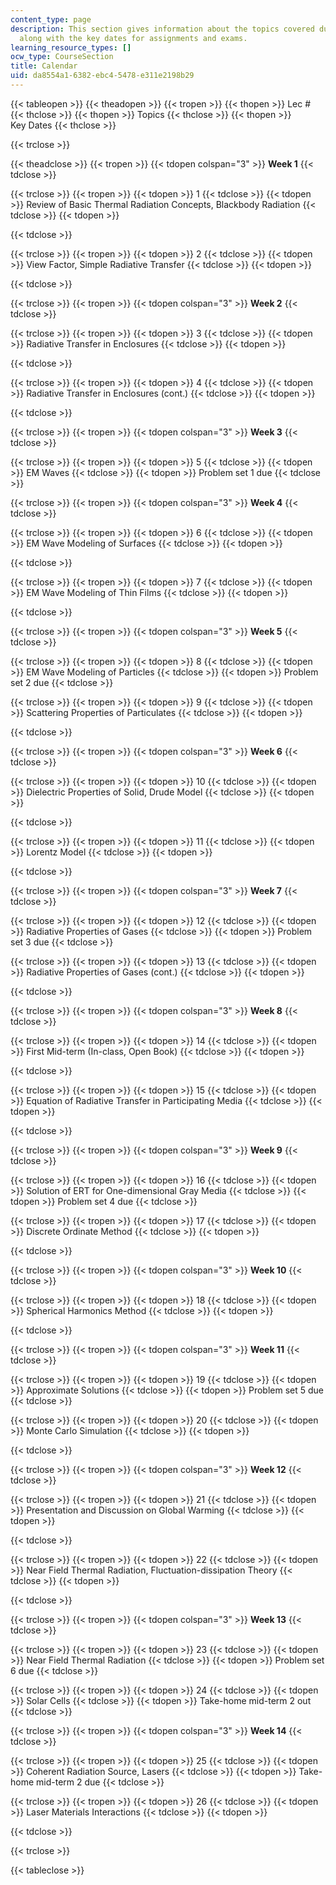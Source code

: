 ```yaml
---
content_type: page
description: This section gives information about the topics covered during the course
  along with the key dates for assignments and exams.
learning_resource_types: []
ocw_type: CourseSection
title: Calendar
uid: da8554a1-6382-ebc4-5478-e311e2198b29
---
```


{{< tableopen >}}
{{< theadopen >}}
{{< tropen >}}
{{< thopen >}}
Lec #
{{< thclose >}}
{{< thopen >}}
Topics
{{< thclose >}}
{{< thopen >}}
Key Dates
{{< thclose >}}

{{< trclose >}}

{{< theadclose >}}
{{< tropen >}}
{{< tdopen colspan="3" >}}
**Week 1**
{{< tdclose >}}

{{< trclose >}}
{{< tropen >}}
{{< tdopen >}}
1
{{< tdclose >}}
{{< tdopen >}}
Review of Basic Thermal Radiation Concepts, Blackbody Radiation
{{< tdclose >}}
{{< tdopen >}}

{{< tdclose >}}

{{< trclose >}}
{{< tropen >}}
{{< tdopen >}}
2
{{< tdclose >}}
{{< tdopen >}}
View Factor, Simple Radiative Transfer
{{< tdclose >}}
{{< tdopen >}}

{{< tdclose >}}

{{< trclose >}}
{{< tropen >}}
{{< tdopen colspan="3" >}}
**Week 2**
{{< tdclose >}}

{{< trclose >}}
{{< tropen >}}
{{< tdopen >}}
3
{{< tdclose >}}
{{< tdopen >}}
Radiative Transfer in Enclosures
{{< tdclose >}}
{{< tdopen >}}

{{< tdclose >}}

{{< trclose >}}
{{< tropen >}}
{{< tdopen >}}
4
{{< tdclose >}}
{{< tdopen >}}
Radiative Transfer in Enclosures (cont.)
{{< tdclose >}}
{{< tdopen >}}

{{< tdclose >}}

{{< trclose >}}
{{< tropen >}}
{{< tdopen colspan="3" >}}
**Week 3**
{{< tdclose >}}

{{< trclose >}}
{{< tropen >}}
{{< tdopen >}}
5
{{< tdclose >}}
{{< tdopen >}}
EM Waves
{{< tdclose >}}
{{< tdopen >}}
Problem set 1 due
{{< tdclose >}}

{{< trclose >}}
{{< tropen >}}
{{< tdopen colspan="3" >}}
**Week 4**
{{< tdclose >}}

{{< trclose >}}
{{< tropen >}}
{{< tdopen >}}
6
{{< tdclose >}}
{{< tdopen >}}
EM Wave Modeling of Surfaces
{{< tdclose >}}
{{< tdopen >}}

{{< tdclose >}}

{{< trclose >}}
{{< tropen >}}
{{< tdopen >}}
7
{{< tdclose >}}
{{< tdopen >}}
EM Wave Modeling of Thin Films
{{< tdclose >}}
{{< tdopen >}}

{{< tdclose >}}

{{< trclose >}}
{{< tropen >}}
{{< tdopen colspan="3" >}}
**Week 5**
{{< tdclose >}}

{{< trclose >}}
{{< tropen >}}
{{< tdopen >}}
8
{{< tdclose >}}
{{< tdopen >}}
EM Wave Modeling of Particles
{{< tdclose >}}
{{< tdopen >}}
Problem set 2 due
{{< tdclose >}}

{{< trclose >}}
{{< tropen >}}
{{< tdopen >}}
9
{{< tdclose >}}
{{< tdopen >}}
Scattering Properties of Particulates
{{< tdclose >}}
{{< tdopen >}}

{{< tdclose >}}

{{< trclose >}}
{{< tropen >}}
{{< tdopen colspan="3" >}}
**Week 6**
{{< tdclose >}}

{{< trclose >}}
{{< tropen >}}
{{< tdopen >}}
10
{{< tdclose >}}
{{< tdopen >}}
Dielectric Properties of Solid, Drude Model
{{< tdclose >}}
{{< tdopen >}}

{{< tdclose >}}

{{< trclose >}}
{{< tropen >}}
{{< tdopen >}}
11
{{< tdclose >}}
{{< tdopen >}}
Lorentz Model
{{< tdclose >}}
{{< tdopen >}}

{{< tdclose >}}

{{< trclose >}}
{{< tropen >}}
{{< tdopen colspan="3" >}}
**Week 7**
{{< tdclose >}}

{{< trclose >}}
{{< tropen >}}
{{< tdopen >}}
12
{{< tdclose >}}
{{< tdopen >}}
Radiative Properties of Gases
{{< tdclose >}}
{{< tdopen >}}
Problem set 3 due
{{< tdclose >}}

{{< trclose >}}
{{< tropen >}}
{{< tdopen >}}
13
{{< tdclose >}}
{{< tdopen >}}
Radiative Properties of Gases (cont.)
{{< tdclose >}}
{{< tdopen >}}

{{< tdclose >}}

{{< trclose >}}
{{< tropen >}}
{{< tdopen colspan="3" >}}
**Week 8**
{{< tdclose >}}

{{< trclose >}}
{{< tropen >}}
{{< tdopen >}}
14
{{< tdclose >}}
{{< tdopen >}}
First Mid-term (In-class, Open Book)
{{< tdclose >}}
{{< tdopen >}}

{{< tdclose >}}

{{< trclose >}}
{{< tropen >}}
{{< tdopen >}}
15
{{< tdclose >}}
{{< tdopen >}}
Equation of Radiative Transfer in Participating Media
{{< tdclose >}}
{{< tdopen >}}

{{< tdclose >}}

{{< trclose >}}
{{< tropen >}}
{{< tdopen colspan="3" >}}
**Week 9**
{{< tdclose >}}

{{< trclose >}}
{{< tropen >}}
{{< tdopen >}}
16
{{< tdclose >}}
{{< tdopen >}}
Solution of ERT for One-dimensional Gray Media
{{< tdclose >}}
{{< tdopen >}}
Problem set 4 due
{{< tdclose >}}

{{< trclose >}}
{{< tropen >}}
{{< tdopen >}}
17
{{< tdclose >}}
{{< tdopen >}}
Discrete Ordinate Method
{{< tdclose >}}
{{< tdopen >}}

{{< tdclose >}}

{{< trclose >}}
{{< tropen >}}
{{< tdopen colspan="3" >}}
**Week 10**
{{< tdclose >}}

{{< trclose >}}
{{< tropen >}}
{{< tdopen >}}
18
{{< tdclose >}}
{{< tdopen >}}
Spherical Harmonics Method
{{< tdclose >}}
{{< tdopen >}}

{{< tdclose >}}

{{< trclose >}}
{{< tropen >}}
{{< tdopen colspan="3" >}}
**Week 11**
{{< tdclose >}}

{{< trclose >}}
{{< tropen >}}
{{< tdopen >}}
19
{{< tdclose >}}
{{< tdopen >}}
Approximate Solutions
{{< tdclose >}}
{{< tdopen >}}
Problem set 5 due
{{< tdclose >}}

{{< trclose >}}
{{< tropen >}}
{{< tdopen >}}
20
{{< tdclose >}}
{{< tdopen >}}
Monte Carlo Simulation
{{< tdclose >}}
{{< tdopen >}}

{{< tdclose >}}

{{< trclose >}}
{{< tropen >}}
{{< tdopen colspan="3" >}}
**Week 12**
{{< tdclose >}}

{{< trclose >}}
{{< tropen >}}
{{< tdopen >}}
21
{{< tdclose >}}
{{< tdopen >}}
Presentation and Discussion on Global Warming
{{< tdclose >}}
{{< tdopen >}}

{{< tdclose >}}

{{< trclose >}}
{{< tropen >}}
{{< tdopen >}}
22
{{< tdclose >}}
{{< tdopen >}}
Near Field Thermal Radiation, Fluctuation-dissipation Theory
{{< tdclose >}}
{{< tdopen >}}

{{< tdclose >}}

{{< trclose >}}
{{< tropen >}}
{{< tdopen colspan="3" >}}
**Week 13**
{{< tdclose >}}

{{< trclose >}}
{{< tropen >}}
{{< tdopen >}}
23
{{< tdclose >}}
{{< tdopen >}}
Near Field Thermal Radiation
{{< tdclose >}}
{{< tdopen >}}
Problem set 6 due
{{< tdclose >}}

{{< trclose >}}
{{< tropen >}}
{{< tdopen >}}
24
{{< tdclose >}}
{{< tdopen >}}
Solar Cells
{{< tdclose >}}
{{< tdopen >}}
Take-home mid-term 2 out
{{< tdclose >}}

{{< trclose >}}
{{< tropen >}}
{{< tdopen colspan="3" >}}
**Week 14**
{{< tdclose >}}

{{< trclose >}}
{{< tropen >}}
{{< tdopen >}}
25
{{< tdclose >}}
{{< tdopen >}}
Coherent Radiation Source, Lasers
{{< tdclose >}}
{{< tdopen >}}
Take-home mid-term 2 due
{{< tdclose >}}

{{< trclose >}}
{{< tropen >}}
{{< tdopen >}}
26
{{< tdclose >}}
{{< tdopen >}}
Laser Materials Interactions
{{< tdclose >}}
{{< tdopen >}}

{{< tdclose >}}

{{< trclose >}}

{{< tableclose >}}